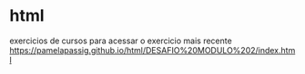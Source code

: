 # html
exercicios de cursos
para acessar o exercicio mais recente https://pamelapassig.github.io/html/DESAFIO%20MODULO%202/index.html
